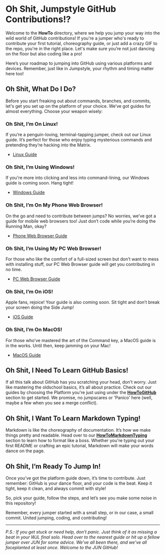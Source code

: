 # Oh Shit, Jumpstyle GitHub Contributions!?

Welcome to the **HowTo** directory, where we help you jump your way into the wild world of GitHub contributions! If you're a jumper who's ready to contribute your first tutorial, choreography guide, or just add a crazy GIF to the repo, you're in the right place. Let's make sure you’re not just dancing on the floor but also coding like a pro!

Here’s your roadmap to jumping into GitHub using various platforms and devices. Remember, just like in Jumpstyle, your rhythm and timing matter here too!

## Oh Shit, What Do I Do?

Before you start freaking out about commands, branches, and commits, let's get you set up on the platform of your choice. We’ve got guides for almost everything. Choose your weapon wisely:

### Oh Shit, I’m On Linux!

If you’re a penguin-loving, terminal-tapping jumper, check out our Linux guide. It’s perfect for those who enjoy typing mysterious commands and pretending they’re hacking into the Matrix.

- [Linux Guide](./Linux)

### Oh Shit, I’m Using Windows!

If you're more into clicking and less into command-lining, our Windows guide is coming soon. Hang tight!

- [Windows Guide](./Windows)

### Oh Shit, I’m On My Phone Web Browser!

On the go and need to contribute between jumps? No worries, we’ve got a guide for mobile web browsers too! Just don’t code while you’re doing the Running Man, okay?

- [Phone Web Browser Guide](./Browser/Phone)

### Oh Shit, I’m Using My PC Web Browser!

For those who like the comfort of a full-sized screen but don’t want to mess with installing stuff, our PC Web Browser guide will get you contributing in no time.

- [PC Web Browser Guide](./Browser/PC)

### Oh Shit, I’m On iOS!

Apple fans, rejoice! Your guide is also coming soon. Sit tight and don’t break your screen doing the Side Jump!

- [iOS Guide](./iOS)

### Oh Shit, I’m On MacOS!

For those who’ve mastered the art of the Command key, a MacOS guide is in the works. Until then, keep jamming on your Mac!

- [MacOS Guide](./MacOS)

## Oh Shit, I Need To Learn GitHub Basics!

If all this talk about GitHub has you scratching your head, don’t worry. Just like mastering the oldschool basics, it’s all about practice. Check out our guides by choosing the Platform you're just using under the [**HowToGitHub**](./Browser/HowToGitHub.md) section to get started. We promise, no jumpscares or 'Panico' here (well, maybe a few when you see a merge conflict).

## Oh Shit, I Want To Learn Markdown Typing!

Markdown is like the choreography of documentation. It’s how we make things pretty and readable. Head over to our [**HowToMarkdownTyping**](./Browser/HowToMarkdownTyping.md) section to learn how to format like a boss. Whether you're typing out your first README or crafting an epic tutorial, Markdown will make your words dance on the page.

## Oh Shit, I’m Ready To Jump In!

Once you’ve got the platform guide down, it’s time to contribute. Just remember: GitHub is your dance floor, and your code is the beat. Keep it tight, keep it clean, and always commit with style!

So, pick your guide, follow the steps, and let’s see you make some noise in this repository! 

Remember, every jumper started with a small step, or in our case, a small commit. United jumping, coding, and contributing!

---

*P.S.: If you get stuck or need help, don’t panic. Just think of it as missing a beat in your WJL final solo. Head over to the nearest guide or hit up a fellow jumper over JUN for some advice. We’ve all been there, and we’ve all faceplanted at least once. Welcome to the JUN GitHub!*
